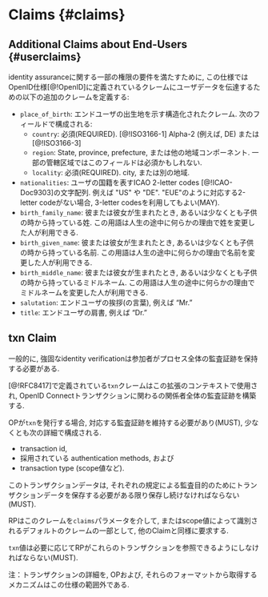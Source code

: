 # Claims {#claims}

## Additional Claims about End-Users {#userclaims}

identity assuranceに関する一部の権限の要件を満たすために, この仕様ではOpenID仕様[@!OpenID]に定義されているクレームにユーザデータを伝達するための以下の追加のクレームを定義する:

* `place_of_birth`: エンドユーザの出生地を示す構造化されたクレーム. 次のフィールドで構成される:
	* `country`: 必須(REQUIRED). [@!ISO3166-1] Alpha-2 (例えば, DE) または [@!ISO3166-3] 
	* `region`: State, province, prefecture, または他の地域コンポーネント. 一部の管轄区域ではこのフィールドは必須かもしれない.
	* `locality`: 必須(REQUIRED). city, または別の地域.
* `nationalities`: ユーザの国籍を表すICAO 2-letter codes [@!ICAO-Doc9303]の文字配列. 例えば "US" や "DE". "EUE"のように対応する2-letter codeがない場合, 3-letter codesを利用してもよい(MAY).
* `birth_family_name`: 彼または彼女が生まれたとき, あるいは少なくとも子供の時から持っている姓. この用語は人生の途中に何らかの理由で姓を変更した人が利用できる.
* `birth_given_name`: 彼または彼女が生まれたとき, あるいは少なくとも子供の時から持っている名前. この用語は人生の途中に何らかの理由で名前を変更した人が利用できる.
* `birth_middle_name`: 彼または彼女が生まれたとき, あるいは少なくとも子供の時から持っているミドルネーム. この用語は人生の途中に何らかの理由でミドルネームを変更した人が利用できる.
* `salutation`: エンドユーザの挨拶(の言葉), 例えば “Mr.”
* `title`: エンドユーザの肩書, 例えば “Dr.”

## txn Claim

一般的に, 強固なidentity verificationは参加者がプロセス全体の監査証跡を保持する必要がある.

[@!RFC8417]で定義されている`txn`クレームはこの拡張のコンテキストで使用され, OpenID Connectトランザクションに関わるの関係者全体の監査証跡を構築する.

OPが`txn`を発行する場合, 対応する監査証跡を維持する必要があり(MUST), 少なくとも次の詳細で構成される.

* transaction id,
* 採用されている authentication methods, および
* transaction type (scope値など).

このトランザクションデータは, それぞれの規定による監査目的のためにトランザクションデータを保存する必要がある限り保存し続けなければならない(MUST).

RPはこのクレームを`claims`パラメータを介して, またはscope値によって識別されるデフォルトのクレームの一部として, 他のClaimと同様に要求する.

`txn`値は必要に応じてRPがこれらのトランザクションを参照できるようにしなければならない(MUST).

注：トランザクションの詳細を, OPおよび, それらのフォーマットから取得するメカニズムはこの仕様の範囲外である.
    



